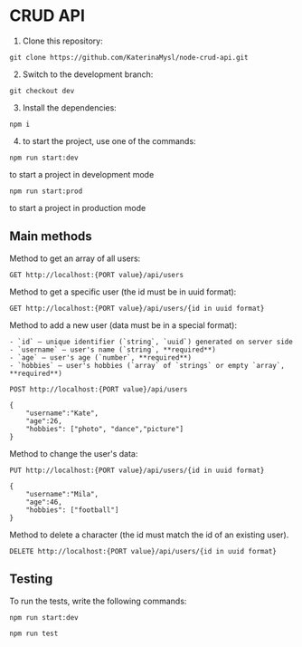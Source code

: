 # CRUD API
1. Clone this repository:

`git clone https://github.com/KaterinaMysl/node-crud-api.git`

2. Switch to the development branch:

`git checkout dev`

3. Install the dependencies:

`npm i`

4. to start the project, use one of the commands:
   
`npm run start:dev`

to start a project in development mode

`npm run start:prod`

to start a project in production mode
## Main methods
Method to get an array of all users:

`GET http://localhost:{PORT value}/api/users`

Method to get a specific user (the id must be in uuid format):

`GET http://localhost:{PORT value}/api/users/{id in uuid format}`

Method to add a new user (data must be in a special format):

    - `id` — unique identifier (`string`, `uuid`) generated on server side
    - `username` — user's name (`string`, **required**)
    - `age` — user's age (`number`, **required**)
    - `hobbies` — user's hobbies (`array` of `strings` or empty `array`, **required**)
    

`POST http://localhost:{PORT value}/api/users`

```
{
    "username":"Kate",
    "age":26,
    "hobbies": ["photo", "dance","picture"]
}
```

Method to change the user's data:

`PUT http://localhost:{PORT value}/api/users/{id in uuid format}`
```
{
    "username":"Mila",
    "age":46,
    "hobbies": ["football"]
}
```
Method to delete a character (the id must match the id of an existing user).

`DELETE http://localhost:{PORT value}/api/users/{id in uuid format}`

## Testing

To run the tests, write the following commands:

`npm run start:dev`

`npm run test`
